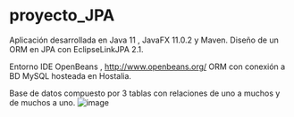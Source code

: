 # proyecto_JPA

Aplicación desarrollada en Java 11 , JavaFX 11.0.2 y Maven.
Diseño de un ORM en JPA con EclipseLinkJPA 2.1.

Entorno IDE OpenBeans , http://www.openbeans.org/
ORM con conexión a BD MySQL hosteada en Hostalia.

Base de datos compuesto por 3 tablas con relaciones de uno a muchos y de muchos a uno.
![image](https://user-images.githubusercontent.com/57302177/119736595-db063400-be75-11eb-8660-99ea45b046b5.png)

